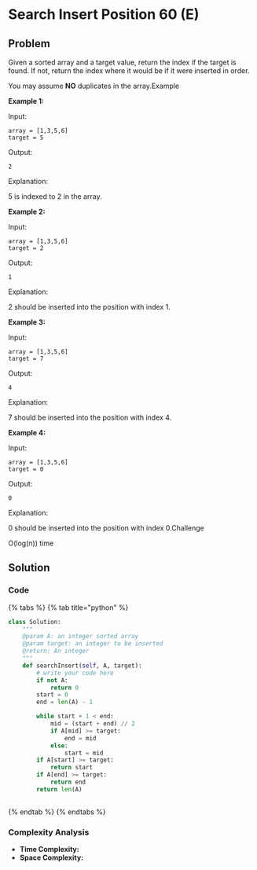 # Search Insert Position 60 \(E\)

## Problem

Given a sorted array and a target value, return the index if the target is found. If not, return the index where it would be if it were inserted in order.

You may assume **NO** duplicates in the array.Example

**Example 1:**

Input:

```text
array = [1,3,5,6]
target = 5
```

Output:

```text
2
```

Explanation:

5 is indexed to 2 in the array.

**Example 2:**

Input:

```text
array = [1,3,5,6]
target = 2
```

Output:

```text
1
```

Explanation:

2 should be inserted into the position with index 1.

**Example 3:**

Input:

```text
array = [1,3,5,6]
target = 7
```

Output:

```text
4
```

Explanation:

7 should be inserted into the position with index 4.

**Example 4:**

Input:

```text
array = [1,3,5,6]
target = 0
```

Output:

```text
0
```

Explanation:

0 should be inserted into the position with index 0.Challenge

O\(log\(n\)\) time

## Solution 

### Code

{% tabs %}
{% tab title="python" %}
```python
class Solution:
    """
    @param A: an integer sorted array
    @param target: an integer to be inserted
    @return: An integer
    """
    def searchInsert(self, A, target):
        # write your code here
        if not A:
            return 0
        start = 0
        end = len(A) - 1

        while start + 1 < end:
            mid = (start + end) // 2
            if A[mid] >= target:
                end = mid
            else:
                start = mid
        if A[start] >= target:
            return start
        if A[end] >= target:
            return end
        return len(A)
        
```
{% endtab %}
{% endtabs %}

### Complexity Analysis

* **Time Complexity:**
* **Space Complexity:**

